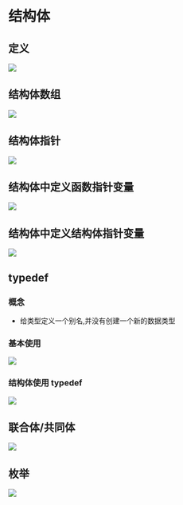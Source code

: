 # 结构体

## 定义

![](pics/01.png)

## 结构体数组

![](pics/02.png)

## 结构体指针

![](pics/03.png)

## 结构体中定义函数指针变量

![](pics/04.png)

## 结构体中定义结构体指针变量

![](pics/05.png)

## typedef

### 概念

- 给类型定义一个别名,并没有创建一个新的数据类型

### 基本使用

![](pics/06.png)

### 结构体使用 typedef

![](pics/07.png)

## 联合体/共同体

![](pics/08.png)

## 枚举

![](pics/09.png)